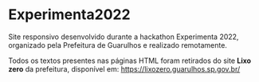 # Experimenta2022

Site responsivo desenvolvido durante a hackathon Experimenta 2022, organizado pela Prefeitura de Guarulhos e realizado remotamente.

Todos os textos presentes nas páginas HTML foram retirados do site **Lixo zero** da prefeitura, disponível em:
https://lixozero.guarulhos.sp.gov.br/
